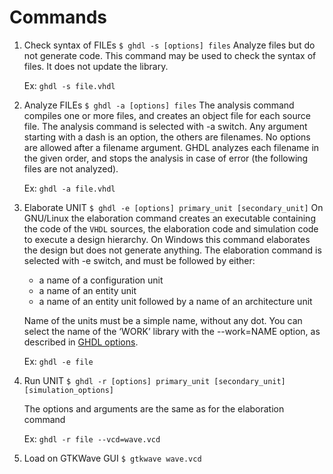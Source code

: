# Commands

1. Check syntax of FILEs
`$ ghdl -s [options] files`
Analyze files but do not generate code. This command may be used to check the syntax of files. It does not update the library.

	Ex:  `ghdl -s file.vhdl`

2. Analyze FILEs
`$ ghdl -a [options] files`
The analysis command compiles one or more files, and creates an object file for each source file. The analysis command is selected with -a switch. Any argument starting with a dash is an option, the others are filenames. No options are allowed after a filename argument. GHDL analyzes each filename in the given order, and stops the analysis in case of error (the following files are not analyzed).

	Ex: `ghdl -a file.vhdl`

3. Elaborate UNIT
`$ ghdl -e [options] primary_unit [secondary_unit]`
On GNU/Linux the elaboration command creates an executable containing the code of the `VHDL` sources, the elaboration code and simulation code to execute a design hierarchy. On Windows this command elaborates the design but does not generate anything. The elaboration command is selected with -e switch, and must be followed by either:
	-   a name of a configuration unit
	-   a name of an entity unit
	-   a name of an entity unit followed by a name of an architecture unit

	Name of the units must be a simple name, without any dot. You can select the name of the ‘WORK’ library with the --work=NAME option, as described in [GHDL options](http://ghdl.free.fr/ghdl/GHDL-options.html#GHDL-options).
	
	Ex: `ghdl -e file`

4. Run UNIT
`$ ghdl -r [options] primary_unit [secondary_unit] [simulation_options]`

	The options and arguments are the same as for the elaboration command

	Ex: `ghdl -r file --vcd=wave.vcd`

5. Load on GTKWave GUI
`$ gtkwave wave.vcd`
	




